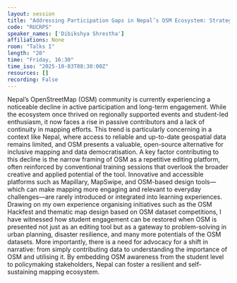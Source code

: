 ```yaml
---
layout: session
title: "Addressing Participation Gaps in Nepal’s OSM Ecosystem: Strategies for Long-Term Community Retention"
code: "RUCRPS"
speaker_names: ['Dibikshya Shrestha']
affiliations: None
room: "Talks I"
length: "20"
time: "Friday, 16:30"
time_iso: "2025-10-03T08:30:00Z"
resources: []
recording: False
---
```


Nepal’s OpenStreetMap (OSM) community is currently experiencing a noticeable decline in active participation and long-term engagement. While the ecosystem once thrived on regionally supported events and student-led enthusiasm, it now faces a rise in passive contributors and a lack of continuity in mapping efforts. This trend is particularly concerning in a context like Nepal, where access to reliable and up-to-date geospatial data remains limited, and OSM presents a valuable, open-source alternative for inclusive mapping and data democratisation. A key factor contributing to this decline is the narrow framing of OSM as a repetitive editing platform, often reinforced by conventional training sessions that overlook the broader creative and applied potential of the tool. Innovative and accessible platforms such as Mapillary, MapSwipe, and OSM-based design tools—which can make mapping more engaging and relevant to everyday challenges—are rarely introduced or integrated into learning experiences. Drawing on my own experience organising initiatives such as the OSM Hackfest and thematic map design based on OSM dataset competitions, I have witnessed how student engagement can be restored when OSM is presented not just as an editing tool but as a gateway to problem-solving in urban planning, disaster resilience, and many more potentials of the OSM datasets. More importantly, there is a need for advocacy for a shift in narrative: from simply contributing data to understanding the importance of OSM and utilising it. By embedding OSM awareness from the student level to policymaking stakeholders, Nepal can foster a resilient and self-sustaining mapping ecosystem.

